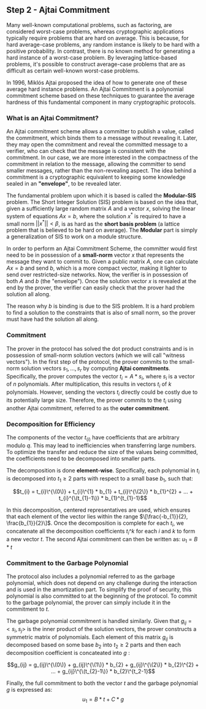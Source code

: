 ## Step 2 - Ajtai Commitment

Many well-known computational problems, such as factoring, are considered worst-case problems, whereas cryptographic applications typically require problems that are hard on average. This is because, for hard average-case problems, any random instance is likely to be hard with a positive probability. In contrast, there is no known method for generating a hard instance of a worst-case problem. By leveraging lattice-based problems, it's possible to construct average-case problems that are as difficult as certain well-known worst-case problems.

In 1996, Miklós Ajtai proposed the idea of how to generate one of these average hard instance problems. An Ajtai Commitment is a polynomial commitment scheme based on these techniques to guarantee the average hardness of this fundamental component in many cryptographic protocols.

### What is an Ajtai Commitment?

An Ajtai commitment scheme allows a committer to publish a value, called the commitment, which binds them to a message without revealing it. Later, they may open the commitment and reveal the committed message to a verifier, who can check that the message is consistent with the commitment. In our case, we are more interested in the compactness of the commitment in relation to the message, allowing the committer to send smaller messages, rather than the non-revealing aspect. The idea behind a commitment is a cryptographic equivalent to keeping some knowledge sealed in an **"envelope"**, to be revealed later.

The fundamental problem upon which it is based is called the **Modular-SIS** problem. The Short Integer Solution (SIS) problem is based on the idea that, given a sufficiently large random matrix $A$ and a vector $x$, solving the linear system of equations $Ax=b$, where the solution $x^{*}$ is required to have a small norm $||x^{*}|| < \beta$, is as hard as the **short basis problem** (a lattice problem that is believed to be hard on average). The **Modular** part is simply a generalization of SIS to work on a module structure.

In order to perform an Ajtai Commitment Scheme, the committer would first need to be in possession of a **small-norm** vector $x$ that represents the message they want to commit to. Given a public matrix $A$, one can calculate $A x = b$ and send $b$, which is a more compact vector, making it lighter to send over restricted-size networks. Now, the verifier is in possession of both $A$ and $b$ (the "envelope"). Once the solution vector $x$ is revealed at the end by the prover, the verifier can easily check that the prover had the solution all along.

The reason why $b$ is binding is due to the SIS problem. It is a hard problem to find a solution to the constraints that is also of small norm, so the prover must have had the solution all along.


### Commitment
The prover in the protocol has solved the dot product constraints and is in possession of small-norm solution vectors (which we will call "witness vectors").
In the first step of the protocol, the prover commits to the small-norm solution vectors  $s_{1},...,s_{r}$ by computing **Ajtai commitments**. 
Specifically, the prover computes the vector $t_{i} = A * s_{i}$, where $s_{i}$ is a vector of $n$ polynomials. 
After multiplication, this results in vectors $t_{i}$ of $k$ polynomials. 
However, sending the vectors $t_{i}$ directly could be costly due to its potentially large size. 
Therefore, the prover commits to the $t_{i}$ using another Ajtai commitment, referred to as the **outer commitment**.

### Decomposition for Efficiency

The components of the vector $t_(i)$ have coefficients that are arbitrary modulo $q$. 
This may lead to inefficiencies when transferring large numbers. To optimize the transfer and reduce the size of the values being committed, 
the coefficients need to be decomposed into smaller parts.

The decomposition is done **element-wise**. Specifically, each polynomial in $t_{i}$ is decomposed into $t_{1} \geq 2$ parts with respect to a small base $b_{1}$, 
such that:

$$t_{i} = t_{i}\^{\(0\)} + t_{i}\^{1} * b_{1} + t_{i}\^{\(2\)} * b_{1}^{2} + ... + t_{i}^{\(t_{1}-1\)} * b_{1}^{t_{1}-1}$$

In this decomposition, centered representatives are used, which ensures that each element of the vector lies within the range $\[\frac{-b_{1}}{2}, \frac{b_{1}}{2}\]$.
Once the decomposition is complete for each $t_{i}$, we concatenate all the decomposition coefficients $t_{i}\^{k}$ for each $i$ and $k$ to form a new vector $t$. 
The second Ajtai commitment can then be written as:
$u_{1}=B*t$

### Commitment to the Garbage Polynomial

The protocol also includes a polynomial referred to as the garbage polynomial, which does not depend on any challenge during the interaction and is used in the amortization part. To simplify the proof of security, this polynomial is also committed to at the beginning of the protocol. To commit to the garbage polynomial, the prover can simply include it in the commitment to $t$. 

The garbage polynomial commitment is handled similarly. Given that $g_{ij} = <s_{i}, s_{j}>$ is the inner product of the solution vectors, 
the prover constructs a symmetric matrix of polynomials. Each element of this matrix $g_{ij}$ is decomposed based on some base $b_{2}$ into $t_{2} \geq 2$ parts and then each decomposition coefficient is concateated into $g$ :

$$g_{ij} = g_{ij}\^{\(0\)} + g_{ij}\^{\(1\)} * b_{2} + g_{ij}\^{\(2\)} * b_{2}\^{2} + ... + g_{ij}\^{\(t_{2}-1\)} * b_{2}\^{t_2-1}$$

Finally, the full commitment to both the vector $t$ and the garbage polynomial $g$ is expressed as:
$$u_{1} = B * t + C * g$$


